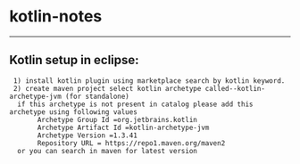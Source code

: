 # kotlin-notes
------------------------------------------

Kotlin setup in eclipse:
------------------------------
     1) install kotlin plugin using marketplace search by kotlin keyword.
     2) create maven project select kotlin archetype called--kotlin-archetype-jvm (for standalone)
      if this archetype is not present in catalog please add this archetype using following values
           Archetype Group Id =org.jetbrains.kotlin
           Archetype Artifact Id =kotlin-archetype-jvm
           Archetype Version =1.3.41
           Repository URL = https://repo1.maven.org/maven2
      or you can search in maven for latest version
 
 
